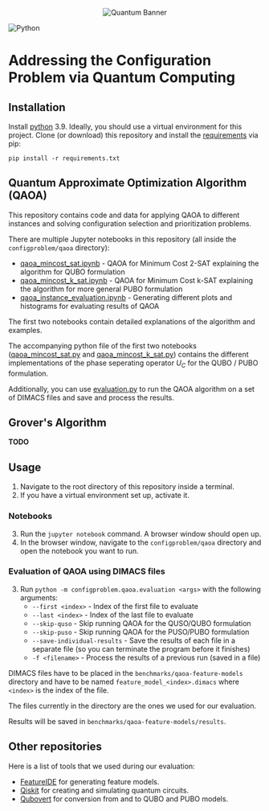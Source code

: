 <p align="center">
<img src="https://user-images.githubusercontent.com/263321/180779012-f2cad23b-0e27-4b78-a2e6-00426cf38e5f.png" alt="Quantum Banner">
</p>

![Python](https://img.shields.io/badge/python-3670A0?style=for-the-badge&logo=python&logoColor=ffdd54)

# Addressing the Configuration Problem via Quantum Computing

## Installation

Install [python](https://www.python.org/downloads/) 3.9. Ideally, you should use a virtual environment for this project.
Clone (or download) this repository and install the [requirements](requirements.txt) via pip:

```
pip install -r requirements.txt
```

## Quantum Approximate Optimization Algorithm (QAOA)

This repository contains code and data for applying QAOA to different instances 
and solving configuration selection and prioritization problems.

There are multiple Jupyter notebooks in this repository (all inside the `configproblem/qaoa` directory):

- [qaoa_mincost_sat.ipynb](configproblem/qaoa/qaoa_mincost_sat.py) - QAOA for Minimum Cost 2-SAT explaining the algorithm for QUBO formulation
- [qaoa_mincost_k_sat.ipynb](configproblem/qaoa/qaoa_mincost_k_sat.ipynb) - QAOA for Minimum Cost k-SAT explaining the algorithm for more general PUBO formulation
- [qaoa_instance_evaluation.ipynb](configproblem/qaoa/qaoa_instance_evaluation.ipynb) - Generating different plots and histograms for evaluating results of QAOA

The first two notebooks contain detailed explanations of the algorithm and examples.

The accompanying python file of the first two notebooks
([qaoa_mincost_sat.py](configproblem/qaoa/qaoa_mincost_sat.py) and [qaoa_mincost_k_sat.py](configproblem/qaoa/qaoa_mincost_k_sat.py))
contains the different implementations of the phase seperating operator $U_C$ for the QUBO / PUBO formulation.

Additionally, you can use [evaluation.py](configproblem/qaoa/evaluation.py) 
to run the QAOA algorithm on a set of DIMACS files and save and process the results.

## Grover's Algorithm

**TODO**

## Usage

1. Navigate to the root directory of this repository inside a terminal.
2. If you have a virtual environment set up, activate it.

### Notebooks

3. Run the `jupyter notebook` command. A browser window should open up.
4. In the browser window, navigate to the `configproblem/qaoa` directory and open the notebook you want to run.

### Evaluation of QAOA using DIMACS files

3. Run `python -m configproblem.qaoa.evaluation <args>` with the following arguments:
   - `--first <index>` - Index of the first file to evaluate
   - `--last <index>` - Index of the last file to evaluate
   - `--skip-quso` - Skip running QAOA for the QUSO/QUBO formulation
   - `--skip-puso` - Skip running QAOA for the PUSO/PUBO formulation
   - `--save-individual-results` - Save the results of each file in a separate file 
      (so you can terminate the program before it finishes)
   - `-f <filename>` - Process the results of a previous run (saved in a file)

DIMACS files have to be placed in the `benchmarks/qaoa-feature-models` directory
and have to be named `feature_model_<index>.dimacs` where `<index>` is the index of the file.

The files currently in the directory are the ones we used for our evaluation.

Results will be saved in `benchmarks/qaoa-feature-models/results`.
    

## Other repositories

Here is a list of tools that we used during our evaluation:

- [FeatureIDE](https://github.com/FeatureIDE/FeatureIDE) for generating feature models.
- [Qiskit](https://github.com/Qiskit) for creating and simulating quantum circuits.
- [Qubovert](https://github.com/jtiosue/qubovert) for conversion from and to QUBO and PUBO models.